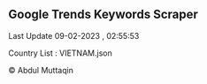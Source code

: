 

## Google Trends Keywords Scraper 
 
Last Update 09-02-2023 , 02:55:53

Country List :
VIETNAM.json



© Abdul Muttaqin 
